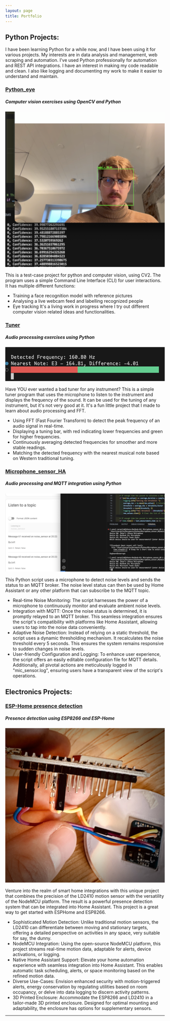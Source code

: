 ```yaml
---
layout: page
title: Portfolio
---
```


## Python Projects:

I have been learning Python for a while now, and I have been using it for various projects. My interests are in data analysis and management, web scraping and automation. I've used Python professionally for automation and REST API integrations.
I have an interest in making my code readable and clean. I also like logging and documenting my work to make it easier to understand and maintain.

### [Python_eye](https://github.com/Narqulie/Python_eye)
##### Computer vision exercises using OpenCV and Python
![Python_eye](/images/python_eye_ss.png)

This is a test-case project for python and computer vision, using CV2. The program uses a simple Command Line Interface (CLI) for user interactions. It has multiple different functions:
* Training a face recognition model with reference pictures
* Analysing a live webcam feed and labelling recognized people
* Eye tracking
It's a living work in progress where I try out different computer vision related ideas and functionalities.

### [Tuner](https://github.com/Narqulie/Tuner)
##### Audio processing exercises using Python
![Tuner](/images/tuner_ss.png)

Have YOU ever wanted a bad tuner for any instrument? 
This is a simple tuner program that uses the microphone to listen to the instrument and displays the frequency of the sound. It can be used for the tuning of any instrument, but it's not very good at it. It's a fun little project that I made to learn about audio processing and FFT.
* Using FFT (Fast Fourier Transform) to detect the peak frequency of an audio signal in real-time.
* Displaying a tuning bar, with red indicating lower frequencies and green for higher frequencies.
* Continuously averaging detected frequencies for smoother and more stable readings.
* Matching the detected frequency with the nearest musical note based on Western traditional tuning.

### [Microphone_sensor_HA](https://github.com/Narqulie/Microphone_sensor_HA)
##### Audio processing and MQTT integration using Python
![Microphone_sensor_HA](/images/microphone_ss.png)

This Python script uses a microphone to detect noise levels and sends the status to an MQTT broker. The noise level status can then be used by Home Assistant or any other platform that can subscribe to the MQTT topic.
* Real-time Noise Monitoring: The script harnesses the power of a microphone to continuously monitor and evaluate ambient noise levels.
* Integration with MQTT: Once the noise status is determined, it is promptly relayed to an MQTT broker. This seamless integration ensures the script's compatibility with platforms like Home Assistant, allowing users to tap into the noise data conveniently.
* Adaptive Noise Detection: Instead of relying on a static threshold, the script uses a dynamic thresholding mechanism. It recalculates the noise threshold every 5 seconds. This ensures the system remains responsive to sudden changes in noise levels.
* User-friendly Configuration and Logging: To enhance user experience, the script offers an easily editable configuration file for MQTT details. Additionally, all pivotal actions are meticulously logged in "mic_sensor.log", ensuring users have a transparent view of the script's operations.

## Electronics Projects:

### [ESP-Home presence detection](https://github.com/Narqulie/LD2410_ESP8266_radar)
##### Presence detection using ESP8266 and ESP-Home
![ESP-Home presence detection](/images/esp_home_ld2410.jpeg)

Venture into the realm of smart home integrations with this unique project that combines the precision of the LD2410 motion sensor with the versatility of the NodeMCU platform. The result is a powerful presence detection system that can be integrated into Home Assistant. This project is a great way to get started with ESPHome and ESP8266.

* Sophisticated Motion Detection: Unlike traditional motion sensors, the LD2410 can differentiate between moving and stationary targets, offering a detailed perspective on activities in any space, very suitable for say, the dunny.
* NodeMCU Integration: Using the open-source NodeMCU platform, this project streams real-time motion data, adaptable for alerts, device activations, or logging.
* Native Home Assistant Support: Elevate your home automation experience with seamless integration into Home Assistant. This enables automatic task scheduling, alerts, or space monitoring based on the refined motion data.
* Diverse Use-Cases: Envision enhanced security with motion-triggered alerts, energy conservation by regulating utilities based on room occupancy, or delve into data logging to discern activity patterns.
* 3D Printed Enclosure: Accommodate the ESP8266 and LD2410 in a tailor-made 3D printed enclosure. Designed for optimal mounting and adaptability, the enclosure has options for supplementary sensors.

---
